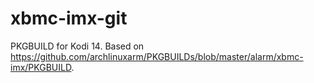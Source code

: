 xbmc-imx-git
============

PKGBUILD for Kodi 14. Based on https://github.com/archlinuxarm/PKGBUILDs/blob/master/alarm/xbmc-imx/PKGBUILD.

